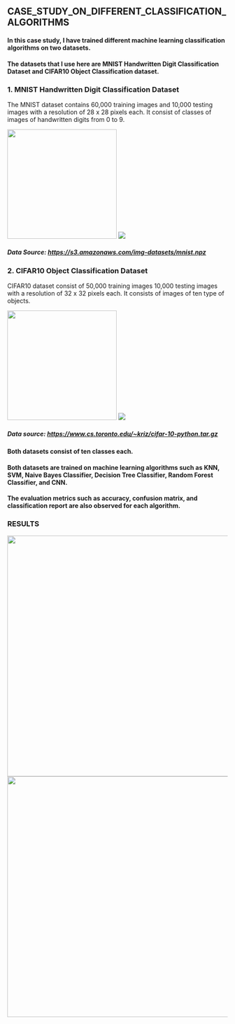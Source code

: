 ## CASE_STUDY_ON_DIFFERENT_CLASSIFICATION_ALGORITHMS
#### In this case study, I have trained different machine learning classification algorithms on two datasets.
#### The datasets that I use here are MNIST Handwritten Digit Classification Dataset and CIFAR10 Object Classification dataset. 
### 1.  MNIST Handwritten Digit Classification Dataset

The MNIST dataset contains 60,000 training images and 10,000 testing images with a resolution of 28 x 28 pixels each.
 It consist of classes of images of handwritten digits from 0 to 9.

<img src="https://user-images.githubusercontent.com/61530421/167575114-c847d6db-75b0-456a-932e-207afb94623e.png" width="250" height ="250">

<img src="https://user-images.githubusercontent.com/61530421/167575732-861f90e5-3673-471e-90e5-f79f9ac22ecf.png" >

##### Data Source:  https://s3.amazonaws.com/img-datasets/mnist.npz

### 2. CIFAR10 Object Classification Dataset

 CIFAR10 dataset consist of 50,000 training images 10,000  testing images with a resolution of 32 x 32 pixels each.
 It consists of images of ten type of objects.



<img src="https://user-images.githubusercontent.com/61530421/167578068-c0a0ac6d-0d79-47e0-a9b9-83a12cb0c69a.png" width="250" height ="250">

<img src="https://user-images.githubusercontent.com/61530421/167578138-30ccd7a3-169c-4e3c-adbd-99a7a231d29a.png">


##### Data source:  https://www.cs.toronto.edu/~kriz/cifar-10-python.tar.gz

#### Both datasets consist of ten classes each.
#### Both datasets are trained on machine learning algorithms such as KNN, SVM, Naive Bayes Classifier, Decision Tree Classifier, Random Forest Classifier, and CNN. 
#### The evaluation metrics such as accuracy, confusion matrix, and classification report are also observed for each algorithm.
### RESULTS
<img src="https://user-images.githubusercontent.com/61530421/167579342-fda8f92d-ae5c-4d01-9ac1-88c481903433.png" width="550" height ="550">
<img src="https://user-images.githubusercontent.com/61530421/167579429-451e6f08-d5ce-43c2-8b45-79da05adc302.png" width="550" height ="550">
